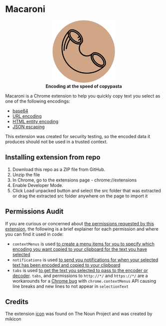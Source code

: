 # Macaroni
<p align=center>
  <img alt="Macaroni Chrome Extension Icon" src="src/assets/icon.png"/ width="200px" height="200px"><br>
  <b>Encoding at the speed of copypasta</b>
</p>

Macaroni is a Chrome extension to help you quickly copy text you select as one of the following encodings:
  - [base64](https://en.wikipedia.org/wiki/Base64)
  - [URL encoding](https://en.wikipedia.org/wiki/Percent-encoding)
  - [HTML entity encoding](https://en.wikipedia.org/wiki/List_of_XML_and_HTML_character_entity_references)
  - [JSON escaping](https://en.wikipedia.org/wiki/Escape_character#JavaScript)

This extension was created for security testing, so the encoded data it produces should not be used in a trusted context.

## Installing extension from repo
1. Download this repo as a ZIP file from GitHub.
2. Unzip the file
3. In Chrome, go to the extensions page - chrome://extensions
4. Enable Developer Mode.
5. Click Load unpacked button and select the src folder that was extracted or drag the extracted src folder anywhere on the page to import it

## Permissions Audit
If you are curious or concerned about [the permissions requested by this extension](https://github.com/0xedward/macaroni/blob/main/src/manifest.json#L10-L15), the following is a brief explainer for each permission and where you can find it used in code:

- `contextMenus` is used [to create a menu items for you to specify which encoding you want copied to your clipboard for the text you have selected](https://github.com/0xedward/macaroni/blob/main/src/background.js#L4-L26)
- `notifications` is used [to send you notifications for when your selected text has been encoded and copied to your clipboard](https://github.com/0xedward/macaroni/blob/main/src/background.js#L53-L60)
- `tabs` is used [to get the text you selected to pass to the encoder or decoder](https://github.com/0xedward/macaroni/blob/main/src/background.js#L32-L35). `tabs`, and permissions to `http://*/` and `https://*/` are a workarounds for a [Chrome bug](https://bugs.chromium.org/p/chromium/issues/detail?id=116429) with `chrome.contextMenus` API causing line breaks and new lines to not appear in `selectionText`

## Credits
The extension [icon](https://thenounproject.com/search/?q=macaroni&i=1723765) was found on The Noun Project and was created by mikicon
